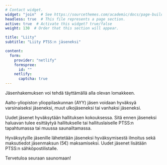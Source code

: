 ```yaml
---
# Contact widget.
widget: "join"  # See https://sourcethemes.com/academic/docs/page-builder/
headless: true  # This file represents a page section.
active: true  # Activate this widget? true/false
weight: 130  # Order that this section will appear.

title: "Liity"
subtitle: "Liity PTSS:n jäseneksi"

content:
  form:
    provider: "netlify"
    formspree:
      id: ""
    netlify:
      captcha: true
---
```


Jäsenhakemuksen voi tehdä täyttämällä alla olevan lomakkeen.

Aalto-yliopiston ylioppilaskunnan (AYY) jäsen voidaan hyväksyä varsinaiseksi jäseneksi, muut ulkojäseneksi tai vanhaksi jäseneksi.

Uudet jäsenet hyväksytään hallituksen kokouksessa. Sitä ennen jäseneksi haluavan tulee esittäytyä hallitukselle tai hallituslaiselle PTSS:n tapahtumassa tai muussa saunailtamassa.

Hyväksytyille jäsenille lähetetään jäseneksi hyväksymisestä ilmoitus sekä maksutiedot jäsenmaksun (5€) maksamiseksi. Uudet jäsenet lisätään PTSS:n sähköpostilistalle.

Tervetuloa seuraan saunomaan!
